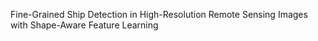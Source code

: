 Fine-Grained Ship Detection in High-Resolution Remote Sensing Images with Shape-Aware Feature Learning 
